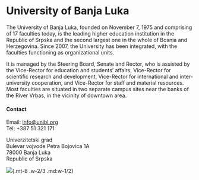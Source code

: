 # University of Banja Luka

The University of Banja Luka, founded on November 7, 1975 and comprising of 17 faculties today, is the leading higher education institution in the Republic of Srpska and the second largest one in the whole of Bosnia and Herzegovina. Since 2007, the University has been integrated, with the faculties functioning as organizational units.

It is managed by the Steering Board, Senate and Rector, who is assisted by the Vice-Rector for education and students’ affairs, Vice-Rector for scientific research and development, Vice-Rector for international and inter-university cooperation, and Vice-Rector for staff and material resources. Most faculties are situated in two separate campus sites near the banks of the River Vrbas, in the vicinity of downtown area.

#### Contact

Email: <info@unibl.org>  
Tel: +387 51 321 171  

Univerzitetski grad  
Bulevar vojvode Petra Bojovica 1A  
78000 Banja Luka  
Republic of Srpska  

![](/assets/external/img/banners/university-of-banja-luka.jpeg){.mt-8 .w-2/3 .md:w-1/2}
